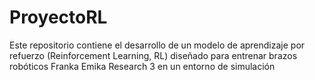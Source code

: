 # ProyectoRL
 Este repositorio contiene el desarrollo de un modelo de aprendizaje por refuerzo (Reinforcement Learning, RL) diseñado para entrenar brazos robóticos Franka Emika Research 3 en un entorno de simulación
